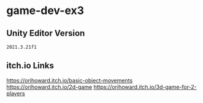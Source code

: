 # game-dev-ex3

## Unity Editor Version
```
2021.3.21f1
```

## itch.io Links
https://orihoward.itch.io/basic-object-movements
https://orihoward.itch.io/2d-game
https://orihoward.itch.io/3d-game-for-2-players
